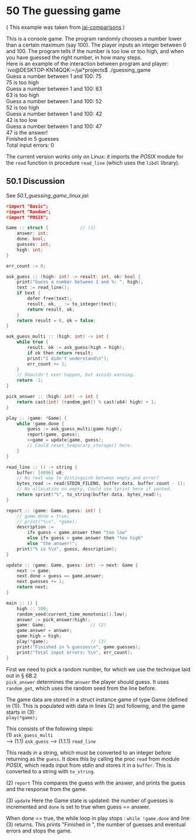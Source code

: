 # 50 The guessing game
( This example was taken from [jai-comparisons](https://github.com/contextfreecode/jai-comparisons) )

This is a console game. The program randomly chooses a number lower than a certain maximum (say 100). The player inputs an integer between 0 and 100. The program tells if the number is too low or too high, and when you have guessed the right number, in how many steps.  
Here is an example of the interaction between program and player:  
`ivo@DESKTOP-KN14QQK:~/jai*projects$ ./guessing_game  
Guess a number between 1 and 100: 75  
75 is too high  
Guess a number between 1 and 100: 63  
63 is too high  
Guess a number between 1 and 100: 52  
52 is too high  
Guess a number between 1 and 100: 42  
42 is too low  
Guess a number between 1 and 100: 47  
47 is the answer!  
Finished in 5 guesses  
Total input errors: 0  

The current version works only on Linux: it imports the _POSIX_ module for the `read` function in procedure `read_line` (which uses the `libdl` library).

## 50.1 Discussion
See *50.1_guessing_game_linux.jai*:
```c++
#import "Basic";
#import "Random";
#import "POSIX";  

Game :: struct {            // (1)
    answer: int;
    done: bool;
    guesses: int;
    high: int;
}

err_count := 0;

ask_guess :: (high: int) -> result: int, ok: bool {
    print("Guess a number between 1 and %: ", high);
    text := read_line();
    if text {
        defer free(text);
        result, ok, _ := to_integer(text);
        return result, ok;
    }
    return result = 0, ok = false;
}

ask_guess_multi :: (high: int) -> int {
    while true {
        result, ok := ask_guess(high = high);
        if ok then return result;
        print("I didn't understand\n");
        err_count += 1;
    }
    // Shouldn't ever happen, but avoids warning.
    return -1;
}

pick_answer :: (high: int) -> int {
    return cast(int) (random_get() % cast(u64) high) + 1;
}

play :: (game: *Game) {
    while !game.done {
        guess := ask_guess_multi(game.high);
        report(game, guess);
        <<game = update(game, guess);
        // Could reset_temporary_storage() here.
    }
}

read_line :: () -> string {
    buffer: [4096] u8;
    // No real way to distinguish between empty and error?
    bytes_read := read(STDIN_FILENO, buffer.data, buffer.count - 1);
    // No allocation on empty. Could use tprint here if wanted.
    return sprint("%", to_string(buffer.data, bytes_read));
}

report :: (game: Game, guess: int) {
    // game.done = true;
    // print("%\n", *game);
    description :=
        ifx guess < game.answer then "too low"
        else ifx guess > game.answer then "too high"
        else "the answer!";
    print("% is %\n", guess, description);
}

update :: (game: Game, guess: int) -> next: Game {
    next := game;
    next.done = guess == game.answer;
    next.guesses += 1;
    return next;
}

main :: () {
    high :: 100;
    random_seed(current_time_monotonic().low);
    answer := pick_answer(high);
    game: Game;                 // (2)
    game.answer = answer;
    game.high = high;
    play(*game);                // (3)
    print("Finished in % guesses\n", game.guesses);
    print("Total input errors: %\n", err_count);
}
```

First we need to pick a random number, for which we use the technique laid out in § 6B.2  
`pick_answer` determines the `answer` the player should guess. It uses `random_get`, which uses the random seed from the line before.

The game data are stored in a struct instance game of type Game (defined in (1)). This is populated with data in lines (2) and following, and the game starts in (3):  
`play(*game);`

This consists of the following steps:  
(1) `ask_guess_multi`  
    --> (1.1) `ask_guess`
        --> (1.1.1) `read_line`

This reads in a string, which must be converted to an integer before returning as the `guess`.
It does this by calling the proc `read` from module _POSIX_, which reads input from stdin and stores it in a `buffer`. This is converted to a string with `to_string`.

(2) `report`
    This compares the guess with the answer, and prints the guess and the response from the game.

(3) `update`
    Here the Game state is updated: the number of guesses is incremented and `done` is set to true when guess == answer.

When done == true, the while loop in play stops :
`while !game.done`
and line (3) returns. This prints "Finished in ", the number of guesses and eventual errors and stops the game.
